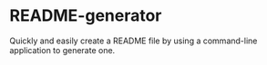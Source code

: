 # README-generator

Quickly and easily create a README file by using a command-line application to generate one.
